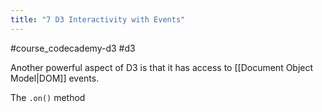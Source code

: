 ```yaml
---
title: "7 D3 Interactivity with Events"
---
```

#course_codecademy-d3 #d3 

Another powerful aspect of D3 is that it has access to [[Document Object Model|DOM]] events.

The `.on()` method 
